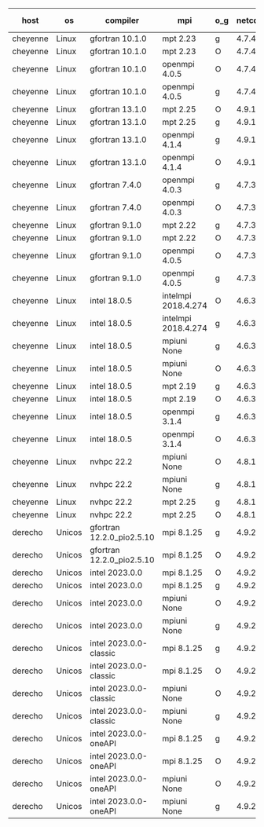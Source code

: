 

| host     | os       | compiler                              | mpi                      | o_g        | netcdf        | build       | u_pass          | u_fail          | s_pass            | s_fail            | e_pass             | e_fail             | nuopc_pass       | nuopc_fail       | artifacts link          |
|----------|----------|---------------------------------------|--------------------------|------------|---------------|-------------|-----------------|-----------------|-------------------|-------------------|--------------------|--------------------|------------------|------------------|-------------------------|
| cheyenne | Linux | gfortran 10.1.0 | mpt 2.23  | g | 4.7.4  | PASS | 14080 | 0 | 49 | 0 | 81 | 0 | 47 | 0 | <a href="https://github.com/esmf-org/esmf-test-artifacts/tree/932563f9143bfa50836ff5a0c0ba77d8e0d19ff0/feature_devList/gfortran/10.1.0/g/mpt/2.23" target="_blank">932563f</a> | 
| cheyenne | Linux | gfortran 10.1.0 | mpt 2.23  | O | 4.7.4  | PASS | 14080 | 0 | 49 | 0 | 81 | 0 | 47 | 0 | <a href="https://github.com/esmf-org/esmf-test-artifacts/tree/e23670b6ef12f033f3ad1abdae0db1538109ea41/feature_devList/gfortran/10.1.0/O/mpt/2.23" target="_blank">e23670b</a> | 
| cheyenne | Linux | gfortran 10.1.0 | openmpi 4.0.5  | O | 4.7.4  | PASS | 14080 | 0 | 49 | 0 | 81 | 0 | 47 | 0 | <a href="https://github.com/esmf-org/esmf-test-artifacts/tree/65077171f1a9a993852ecb0feb5e37e6fc98097a/feature_devList/gfortran/10.1.0/O/openmpi/4.0.5" target="_blank">6507717</a> | 
| cheyenne | Linux | gfortran 10.1.0 | openmpi 4.0.5  | g | 4.7.4  | PASS | 14080 | 0 | 49 | 0 | 81 | 0 | 47 | 0 | <a href="https://github.com/esmf-org/esmf-test-artifacts/tree/1adc2304a51df3570987d014876f816aef5d4432/feature_devList/gfortran/10.1.0/g/openmpi/4.0.5" target="_blank">1adc230</a> | 
| cheyenne | Linux | gfortran 13.1.0 | mpt 2.25  | O | 4.9.1  | PASS | 14080 | 0 | 49 | 0 | 81 | 0 | 47 | 0 | <a href="https://github.com/esmf-org/esmf-test-artifacts/tree/8da7ee7324ddf0a2403e83689de539dc7e35aeb0/feature_devList/gfortran/13.1.0/O/mpt/2.25" target="_blank">8da7ee7</a> | 
| cheyenne | Linux | gfortran 13.1.0 | mpt 2.25  | g | 4.9.1  | PASS | 14080 | 0 | 49 | 0 | 81 | 0 | 47 | 0 | <a href="https://github.com/esmf-org/esmf-test-artifacts/tree/6b306e9caf6010e4e7af7f5f92b9c48ef8947e82/feature_devList/gfortran/13.1.0/g/mpt/2.25" target="_blank">6b306e9</a> | 
| cheyenne | Linux | gfortran 13.1.0 | openmpi 4.1.4  | g | 4.9.1  | PASS | 14080 | 0 | 49 | 0 | 81 | 0 | 38 | 9 | <a href="https://github.com/esmf-org/esmf-test-artifacts/tree/9b23a8a09ff3fb112d55adae1772e7859e098d39/feature_devList/gfortran/13.1.0/g/openmpi/4.1.4" target="_blank">9b23a8a</a> | 
| cheyenne | Linux | gfortran 13.1.0 | openmpi 4.1.4  | O | 4.9.1  | PASS | 14080 | 0 | 49 | 0 | 81 | 0 | 38 | 9 | <a href="https://github.com/esmf-org/esmf-test-artifacts/tree/cd8109e12f95400e18cf6e74f7b3caa9e554a5a8/feature_devList/gfortran/13.1.0/O/openmpi/4.1.4" target="_blank">cd8109e</a> | 
| cheyenne | Linux | gfortran 7.4.0 | openmpi 4.0.3  | g | 4.7.3  | PASS | 14080 | 0 | 49 | 0 | 81 | 0 | 47 | 0 | <a href="https://github.com/esmf-org/esmf-test-artifacts/tree/38f6e5256eed87ca7c390c0f26320a65d0e97b1d/feature_devList/gfortran/7.4.0/g/openmpi/4.0.3" target="_blank">38f6e52</a> | 
| cheyenne | Linux | gfortran 7.4.0 | openmpi 4.0.3  | O | 4.7.3  | PASS | 14080 | 0 | 49 | 0 | 81 | 0 | 47 | 0 | <a href="https://github.com/esmf-org/esmf-test-artifacts/tree/5171b4b92090ed655244514c6adf15abb4155382/feature_devList/gfortran/7.4.0/O/openmpi/4.0.3" target="_blank">5171b4b</a> | 
| cheyenne | Linux | gfortran 9.1.0 | mpt 2.22  | g | 4.7.3  | PASS | 14080 | 0 | 49 | 0 | 81 | 0 | 47 | 0 | <a href="https://github.com/esmf-org/esmf-test-artifacts/tree/f3b387b8124c19f2b55a2baf2535933b5ee55d22/feature_devList/gfortran/9.1.0/g/mpt/2.22" target="_blank">f3b387b</a> | 
| cheyenne | Linux | gfortran 9.1.0 | mpt 2.22  | O | 4.7.3  | PASS | 14080 | 0 | 49 | 0 | 81 | 0 | 47 | 0 | <a href="https://github.com/esmf-org/esmf-test-artifacts/tree/6f1e96722bb18a8682baa7eafc97e42b95036879/feature_devList/gfortran/9.1.0/O/mpt/2.22" target="_blank">6f1e967</a> | 
| cheyenne | Linux | gfortran 9.1.0 | openmpi 4.0.5  | O | 4.7.3  | PASS | 14080 | 0 | 49 | 0 | 81 | 0 | 47 | 0 | <a href="https://github.com/esmf-org/esmf-test-artifacts/tree/4799b572636c2e3f2ab62d1d3c9066f666903036/feature_devList/gfortran/9.1.0/O/openmpi/4.0.5" target="_blank">4799b57</a> | 
| cheyenne | Linux | gfortran 9.1.0 | openmpi 4.0.5  | g | 4.7.3  | PASS | 14080 | 0 | 49 | 0 | 81 | 0 | 47 | 0 | <a href="https://github.com/esmf-org/esmf-test-artifacts/tree/61c417d3b7d48a07a8f45747f0463554d2a342af/feature_devList/gfortran/9.1.0/g/openmpi/4.0.5" target="_blank">61c417d</a> | 
| cheyenne | Linux | intel 18.0.5 | intelmpi 2018.4.274  | O | 4.6.3  | PASS | None | None | None | None | None | None | None | None | <a href="https://github.com/esmf-org/esmf-test-artifacts/tree/c5a710a4a1a1d4427c347ba974dad77a221803b6/feature_devList/intel/18.0.5/O/intelmpi/2018.4.274" target="_blank">c5a710a</a> | 
| cheyenne | Linux | intel 18.0.5 | intelmpi 2018.4.274  | g | 4.6.3  | PASS | None | None | None | None | None | None | None | None | <a href="https://github.com/esmf-org/esmf-test-artifacts/tree/783aa577474518e00a321db365d9b57433db9414/feature_devList/intel/18.0.5/g/intelmpi/2018.4.274" target="_blank">783aa57</a> | 
| cheyenne | Linux | intel 18.0.5 | mpiuni None  | g | 4.6.3  | FAIL | None | None | None | None | None | None | None | None | <a href="https://github.com/esmf-org/esmf-test-artifacts/tree/d0ef7512a3c243672b008190e6d26148a392fb6f/feature_devList/intel/18.0.5/g/mpiuni/None" target="_blank">d0ef751</a> | 
| cheyenne | Linux | intel 18.0.5 | mpiuni None  | O | 4.6.3  | FAIL | None | None | None | None | None | None | None | None | <a href="https://github.com/esmf-org/esmf-test-artifacts/tree/ae006a7568b406bd976b71076f8c3323b5db1433/feature_devList/intel/18.0.5/O/mpiuni/None" target="_blank">ae006a7</a> | 
| cheyenne | Linux | intel 18.0.5 | mpt 2.19  | g | 4.6.3  | PASS | None | None | None | None | None | None | None | None | <a href="https://github.com/esmf-org/esmf-test-artifacts/tree/b885503c3838b62f3857dbf8bd39d292b546b6bc/feature_devList/intel/18.0.5/g/mpt/2.19" target="_blank">b885503</a> | 
| cheyenne | Linux | intel 18.0.5 | mpt 2.19  | O | 4.6.3  | PASS | None | None | None | None | None | None | None | None | <a href="https://github.com/esmf-org/esmf-test-artifacts/tree/3fc23a7d8ce51decc47cc3bde6ac1e164fed4ddc/feature_devList/intel/18.0.5/O/mpt/2.19" target="_blank">3fc23a7</a> | 
| cheyenne | Linux | intel 18.0.5 | openmpi 3.1.4  | g | 4.6.3  | PASS | None | None | None | None | None | None | None | None | <a href="https://github.com/esmf-org/esmf-test-artifacts/tree/7100cd9c2e68e41f8d289350039a6880dbb941d4/feature_devList/intel/18.0.5/g/openmpi/3.1.4" target="_blank">7100cd9</a> | 
| cheyenne | Linux | intel 18.0.5 | openmpi 3.1.4  | O | 4.6.3  | PASS | None | None | None | None | None | None | None | None | <a href="https://github.com/esmf-org/esmf-test-artifacts/tree/af7896f13963d2d44ad57ac2bbbbf775139ec0a6/feature_devList/intel/18.0.5/O/openmpi/3.1.4" target="_blank">af7896f</a> | 
| cheyenne | Linux | nvhpc 22.2 | mpiuni None  | O | 4.8.1  | FAIL | None | None | None | None | None | None | None | None | <a href="https://github.com/esmf-org/esmf-test-artifacts/tree/98f85296d55b1dd5c2d84ccf50f99b50f633afaa/feature_devList/nvhpc/22.2/O/mpiuni/None" target="_blank">98f8529</a> | 
| cheyenne | Linux | nvhpc 22.2 | mpiuni None  | g | 4.8.1  | FAIL | None | None | None | None | None | None | None | None | <a href="https://github.com/esmf-org/esmf-test-artifacts/tree/0842d75740ec5d2030b5b87101d86fece1afee49/feature_devList/nvhpc/22.2/g/mpiuni/None" target="_blank">0842d75</a> | 
| cheyenne | Linux | nvhpc 22.2 | mpt 2.25  | g | 4.8.1  | PASS | None | None | None | None | None | None | None | None | <a href="https://github.com/esmf-org/esmf-test-artifacts/tree/81f3ad38efd2df2a54f3883726cad1fd1b568375/feature_devList/nvhpc/22.2/g/mpt/2.25" target="_blank">81f3ad3</a> | 
| cheyenne | Linux | nvhpc 22.2 | mpt 2.25  | O | 4.8.1  | PASS | None | None | None | None | None | None | None | None | <a href="https://github.com/esmf-org/esmf-test-artifacts/tree/726c5016ae3d88ab86a2d802b27f26d6c1155426/feature_devList/nvhpc/22.2/O/mpt/2.25" target="_blank">726c501</a> | 
| derecho | Unicos | gfortran 12.2.0_pio2.5.10 | mpi 8.1.25  | g | 4.9.2  | PASS | None | None | None | None | None | None | None | None | <a href="https://github.com/esmf-org/esmf-test-artifacts/tree/3c57f66866aa87b9dd782fbb1c794cd8abb6d899/feature_devList/gfortran/12.2.0_pio2.5.10/g/mpi/8.1.25" target="_blank">3c57f66</a> | 
| derecho | Unicos | gfortran 12.2.0_pio2.5.10 | mpi 8.1.25  | O | 4.9.2  | PASS | None | None | None | None | None | None | None | None | <a href="https://github.com/esmf-org/esmf-test-artifacts/tree/a4f7166845dbda04b9c281f17ecdab2f47516101/feature_devList/gfortran/12.2.0_pio2.5.10/O/mpi/8.1.25" target="_blank">a4f7166</a> | 
| derecho | Unicos | intel 2023.0.0 | mpi 8.1.25  | O | 4.9.2  | PASS | None | None | None | None | None | None | None | None | <a href="https://github.com/esmf-org/esmf-test-artifacts/tree/e739450f976e133c57d98897629806bb904cfc09/feature_devList/intel/2023.0.0/O/mpi/8.1.25" target="_blank">e739450</a> | 
| derecho | Unicos | intel 2023.0.0 | mpi 8.1.25  | g | 4.9.2  | PASS | None | None | None | None | None | None | None | None | <a href="https://github.com/esmf-org/esmf-test-artifacts/tree/f65717bc90276e9d5b0d02a31d48ac03c9d3c626/feature_devList/intel/2023.0.0/g/mpi/8.1.25" target="_blank">f65717b</a> | 
| derecho | Unicos | intel 2023.0.0 | mpiuni None  | O | 4.9.2  | FAIL | None | None | None | None | None | None | None | None | <a href="https://github.com/esmf-org/esmf-test-artifacts/tree/5c4f626a91f44caf1530657b75ce4932147e0509/feature_devList/intel/2023.0.0/O/mpiuni/None" target="_blank">5c4f626</a> | 
| derecho | Unicos | intel 2023.0.0 | mpiuni None  | g | 4.9.2  | FAIL | None | None | None | None | None | None | None | None | <a href="https://github.com/esmf-org/esmf-test-artifacts/tree/d0e820113a2523fc6fec0bc864eb6a19a0a17278/feature_devList/intel/2023.0.0/g/mpiuni/None" target="_blank">d0e8201</a> | 
| derecho | Unicos | intel 2023.0.0-classic | mpi 8.1.25  | g | 4.9.2  | PASS | None | None | None | None | None | None | None | None | <a href="https://github.com/esmf-org/esmf-test-artifacts/tree/355a5f2ff39d23ba5ab32be9e225d24bd88ce299/feature_devList/intel/2023.0.0-classic/g/mpi/8.1.25" target="_blank">355a5f2</a> | 
| derecho | Unicos | intel 2023.0.0-classic | mpi 8.1.25  | O | 4.9.2  | PASS | None | None | None | None | None | None | None | None | <a href="https://github.com/esmf-org/esmf-test-artifacts/tree/c103a4bc75b196df031bda0b51a946cb55a458d3/feature_devList/intel/2023.0.0-classic/O/mpi/8.1.25" target="_blank">c103a4b</a> | 
| derecho | Unicos | intel 2023.0.0-classic | mpiuni None  | O | 4.9.2  | FAIL | None | None | None | None | None | None | None | None | <a href="https://github.com/esmf-org/esmf-test-artifacts/tree/ee4dbca75f98af52e77ba4ed01e88d973ba3c27f/feature_devList/intel/2023.0.0-classic/O/mpiuni/None" target="_blank">ee4dbca</a> | 
| derecho | Unicos | intel 2023.0.0-classic | mpiuni None  | g | 4.9.2  | FAIL | None | None | None | None | None | None | None | None | <a href="https://github.com/esmf-org/esmf-test-artifacts/tree/7987673d5e2df16269ebd9f09c97f9f8188a44eb/feature_devList/intel/2023.0.0-classic/g/mpiuni/None" target="_blank">7987673</a> | 
| derecho | Unicos | intel 2023.0.0-oneAPI | mpi 8.1.25  | g | 4.9.2  | PASS | None | None | None | None | None | None | None | None | <a href="https://github.com/esmf-org/esmf-test-artifacts/tree/cd773db759ddb5cb2b7e225a9c145936447ae111/feature_devList/intel/2023.0.0-oneAPI/g/mpi/8.1.25" target="_blank">cd773db</a> | 
| derecho | Unicos | intel 2023.0.0-oneAPI | mpi 8.1.25  | O | 4.9.2  | PASS | None | None | None | None | None | None | None | None | <a href="https://github.com/esmf-org/esmf-test-artifacts/tree/d28070e4ccb9f1edddb0453f02ba6ed050bbb4b4/feature_devList/intel/2023.0.0-oneAPI/O/mpi/8.1.25" target="_blank">d28070e</a> | 
| derecho | Unicos | intel 2023.0.0-oneAPI | mpiuni None  | O | 4.9.2  | FAIL | None | None | None | None | None | None | None | None | <a href="https://github.com/esmf-org/esmf-test-artifacts/tree/e097dddd65ec97d814b1ac5e4e3bfd3e9c971226/feature_devList/intel/2023.0.0-oneAPI/O/mpiuni/None" target="_blank">e097ddd</a> | 
| derecho | Unicos | intel 2023.0.0-oneAPI | mpiuni None  | g | 4.9.2  | FAIL | None | None | None | None | None | None | None | None | <a href="https://github.com/esmf-org/esmf-test-artifacts/tree/e4df7006b48b900cc871f391c388ba0001426362/feature_devList/intel/2023.0.0-oneAPI/g/mpiuni/None" target="_blank">e4df700</a> | 
